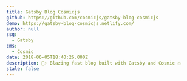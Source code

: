 ```yaml
---
title: Gatsby Blog Cosmicjs
github: https://github.com/cosmicjs/gatsby-blog-cosmicjs
demo: https://gatsby-blog-cosmicjs.netlify.com/
author: null
ssg:
  - Gatsby
cms:
  - Cosmic
date: 2018-06-05T18:40:26.000Z
description: 🚀⚡️ Blazing fast blog built with Gatsby and Cosmic 🔥
stale: false
---
```

